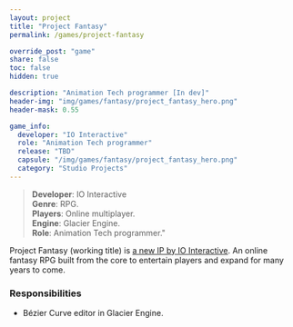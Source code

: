 ```yaml
---
layout: project
title: "Project Fantasy"
permalink: /games/project-fantasy

override_post: "game"
share: false
toc: false
hidden: true

description: "Animation Tech programmer [In dev]"
header-img: "img/games/fantasy/project_fantasy_hero.png"
header-mask: 0.55

game_info:
  developer: "IO Interactive"
  role: "Animation Tech programmer"
  release: "TBD"
  capsule: "/img/games/fantasy/project_fantasy_hero.png"
  category: "Studio Projects"
---
```


>**Developer**: IO Interactive<br>
>**Genre**: RPG.<br>
>**Players**: Online multiplayer.<br>
>**Engine**: Glacier Engine.<br>
>**Role**: Animation Tech programmer."<br>

Project Fantasy (working title) is [a new IP by IO Interactive](https://ioi.dk/project-fantasy). An online fantasy RPG built from the core to entertain players and expand for many years to come.


### Responsibilities
 
 - Bézier Curve editor in Glacier Engine.